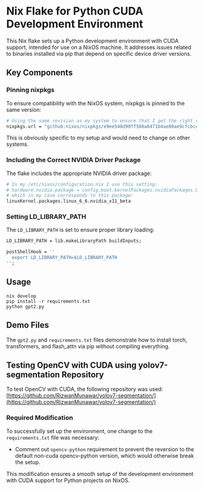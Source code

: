 # Nix Flake for Python CUDA Development Environment

This Nix flake sets up a Python development environment with CUDA support, intended for use on a NixOS machine. It addresses issues related to binaries installed via pip that depend on specific device driver versions.

## Key Components

### Pinning nixpkgs

To ensure compatibility with the NixOS system, nixpkgs is pinned to the same version:

```nix
# Using the same revision as my system to ensure that I get the right version of the nvidia_x11 package
nixpkgs.url = "github:nixos/nixpkgs/e9ee548d90ff586a6471b4ae80ae9cfcbceb3420";
```

This is obviously specific to my setup and would need to change on other systems.

### Including the Correct NVIDIA Driver Package

The flake includes the appropriate NVIDIA driver package:

```nix
# In my /etc/nixos/configuration.nix I use this setting:
# hardware.nvidia.package = config.boot.kernelPackages.nvidiaPackages.beta;
# which in my case corresponds to this package:
linuxKernel.packages.linux_6_6.nvidia_x11_beta
```

### Setting LD_LIBRARY_PATH

The `LD_LIBRARY_PATH` is set to ensure proper library loading:

```nix
LD_LIBRARY_PATH = lib.makeLibraryPath buildInputs;

postShellHook = ''
  export LD_LIBRARY_PATH=$LD_LIBRARY_PATH
'';
```

## Usage

```
nix develop
pip install -r requirements.txt
python gpt2.py
```

## Demo Files

The `gpt2.py` and `requirements.txt` files demonstrate how to install torch, transformers, and flash_attn via pip without compiling everything.

## Testing OpenCV with CUDA using yolov7-segmentation Repository

To test OpenCV with CUDA, the following repository was used:
[https://github.com/RizwanMunawar/yolov7-segmentation/](https://github.com/RizwanMunawar/yolov7-segmentation/)

### Required Modification

To successfully set up the environment, one change to the `requirements.txt` file was necessary:

* Comment out `opencv-python` requirement to prevent the reversion to the default non-cuda opencv-python version, which would otherwise break the setup.

This modification ensures a smooth setup of the development environment with CUDA support for Python projects on NixOS.
